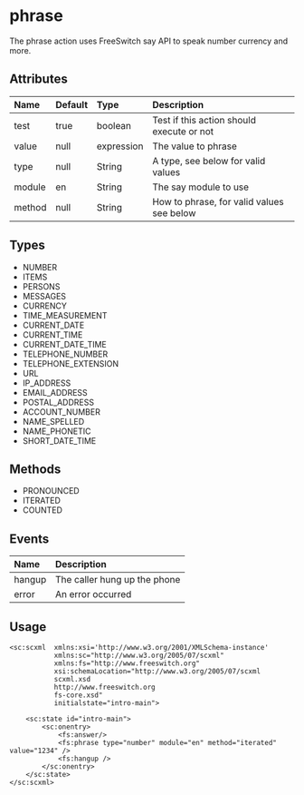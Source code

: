 # phrase #
The phrase action uses FreeSwitch say API to speak number currency and more.

## Attributes ##
| **Name**      | **Default** | **Type**      | **Description**                                  |
|:--------------|:------------|:--------------|:-------------------------------------------------|
| test          | true        | boolean       | Test if this action should execute or not        |
| value         | null        | expression    | The value to phrase                              |
| type          | null        | String        | A type, see below for valid values               |
| module        | en          | String        | The say module to use                            |
| method        | null        | String        | How to phrase, for valid values see below        |

## Types ##
  * NUMBER
  * ITEMS
  * PERSONS
  * MESSAGES
  * CURRENCY
  * TIME\_MEASUREMENT
  * CURRENT\_DATE
  * CURRENT\_TIME
  * CURRENT\_DATE\_TIME
  * TELEPHONE\_NUMBER
  * TELEPHONE\_EXTENSION
  * URL
  * IP\_ADDRESS
  * EMAIL\_ADDRESS
  * POSTAL\_ADDRESS
  * ACCOUNT\_NUMBER
  * NAME\_SPELLED
  * NAME\_PHONETIC
  * SHORT\_DATE\_TIME

## Methods ##
  * PRONOUNCED
  * ITERATED
  * COUNTED

## Events ##
| **Name**      | **Description** |
|:--------------|:----------------|
| hangup        | The caller hung up the phone |
| error         | An error occurred      |

## Usage ##

```
<sc:scxml  xmlns:xsi='http://www.w3.org/2001/XMLSchema-instance'
           xmlns:sc="http://www.w3.org/2005/07/scxml"
           xmlns:fs="http://www.freeswitch.org"
           xsi:schemaLocation="http://www.w3.org/2005/07/scxml 
           scxml.xsd
           http://www.freeswitch.org 
           fs-core.xsd"
           initialstate="intro-main">
               
    <sc:state id="intro-main">
        <sc:onentry>
            <fs:answer/>
            <fs:phrase type="number" module="en" method="iterated" value="1234" />
            <fs:hangup />
        </sc:onentry>
    </sc:state>    
</sc:scxml>
```

